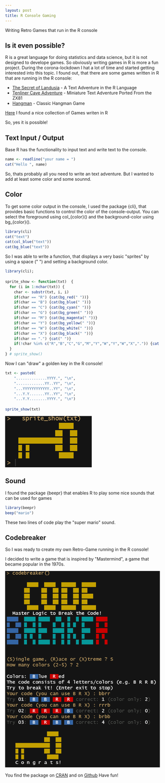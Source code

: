 ```yaml
---
layout: post
title: R Console Gaming
---
```


Writing Retro Games that run in the R console

## Is it even possible?

R is a great language for doing statistics and data science, but it is not designed to develope games. So obviously writing games in R is more a fun project. 
During the corona-lockdown I hat a lot of time and started getting interested into this topic. I found out, that there are some games written in R that are running in the R console:

* [The Secret of Landusia](https://lucidmanager.org/data-science/text-adventure/) - A Text Adventure in the R Language
* [Tenliner Cave Adventure](https://lucidmanager.org/data-science/tenliner-cave-adventure/) - Miniature Text Adventure Ported From the ZX81
* [Hangman](https://sites.google.com/site/marekhlavac/computer-games-written-in-r) - Classic Hangman Game

[Here](https://lucidmanager.org/tags/r-games/) I found a nice collection of Games writen in R

So, yes it is possible!

## Text Input / Output

Base R has the functionality to input text and write text to the console.

```R
name <- readline("your name = ")
cat("Hello ", name)
```

So, thats probably all you need to write an text adventure. But I wanted to add at least some color and some sounnd.

## Color

To get some color output in the console, I used the package {cli}, that provides basic functions to control the color of the console-output. You can select 
the foreground using col_{color}() and the background-color using bg_{color}().

```R
library(cli)
cat("text")
cat(col_blue("text"))
cat(bg_blue("text"))
```
So I was able to write a function, that displays a very basic "sprites" by using a space (" ") and setting a background color.

```R
library(cli);

sprite_show <- function(txt)  {
  for (i in 1:nchar(txt)) {
    char <- substr(txt, i, i)
    if(char == "R") {cat(bg_red(" "))}
    if(char == "B") {cat(bg_blue(" "))}
    if(char == "C") {cat(bg_cyan(" "))}
    if(char == "G") {cat(bg_green(" "))}
    if(char == "M") {cat(bg_magenta(" "))}
    if(char == "Y") {cat(bg_yellow(" "))}
    if(char == "W") {cat(bg_white(" "))}
    if(char == "X") {cat(bg_black(" "))}
    if(char == ".") {cat(" ")}
    if(!char %in% c("R","B","C","G","M","Y","W","Y","W","X",".")) {cat(char)}
  }   
} # sprite_show() 
```

Now I can "draw" a golden key in the R console!

```R
txt <- paste0(
    "..............YYYY.", "\n",
    ".............YY..YY", "\n",
    "...YYYYYYYYYYYY..YY", "\n",
    "...Y.Y.......YY..YY", "\n",
    "...Y.Y........YYYY.", "\n")
  
sprite_show(txt)
```
![Golden Key](../images/codebreaker-key.png)

## Sound

I found the package {beepr} that enables R to play some nice sounds that can be used for games

```R
library(beepr)
beep("mario")
```

These two lines of code play the "super mario" sound.

## Codebreaker

So I was ready to create my own Retro-Game running in the R console!

I decided to write a game that is inspired by "Mastermind", a game that became popular in the 1970s.

![Codebreaker](../images/codebreaker-screenshot.png)

You find the package on [CRAN](https://cran.r-project.org/package=codebreaker) and on [Github](https://github.com/rolkra/codebreaker)
Have fun!
